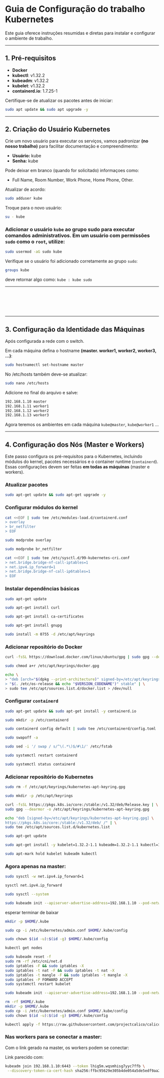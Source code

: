 # Guia de Configuração do trabalho Kubernetes
Este guia oferece instruções resumidas e diretas para instalar e configurar o ambiente de trabalho.

---

## 1. Pré-requisitos

- **Docker**
- **kubectl**: v1.32.2
- **kubeadm**: v1.32.2
- **kubelet**: v1.32.2
- **containerd.io**: 1.7.25-1

Certifique-se de atualizar os pacotes antes de iniciar:
```bash
sudo apt update && sudo apt upgrade -y
```

---

## 2. Criação do Usuário Kubernetes

Crie um novo usuário para executar os serviços, vamos padronizar **(no nosso trabalho)** para facilitar documentação e compreendimento:

- **Usuário:** kube
- **Senha:**  kube

Pode deixar em branco (quando for solicitado) informaçoes como:
- Full Name, Room Number, Work Phone, Home Phone, Other.

Atualizar de acordo:
```bash
sudo adduser kube
```
Troque para o novo usuário:
```bash
su - kube
```

### Adicionar o usuário `kube` ao grupo sudo para executar comandos administrativos. Em um usuário com permissões `sudo` como o `root`, utilize:
```bash
sudo usermod -aG sudo kube
```

Verifique se o usuário foi adicionado corretamente ao grupo `sudo`:
```bash
groups kube
```
deve retornar algo como: `kube : kube sudo`


---

</br>
</br>
</br>
</br>

---

## 3. Configuração da Identidade das Máquinas

Após configurada a rede com o switch.

Em cada máquina defina o hostname **(master. worker1, worker2, worker3, ...)**:

```bash
sudo hostnamectl set-hostname master
```

No /etc/hosts também deve-se atualizar:
```bash
sudo nano /etc/hosts
```
Adicione no final do arquivo e salve:
```bash
192.168.1.10 master
192.168.1.11 worker1
192.168.1.12 worker2
192.168.1.13 worker3
```

Agora teremos os ambientes em cada máquina `kube@master`, `kube@worker1` ...

---

## 4. Configuração dos Nós (Master e Workers)

Este passo configura os pré-requisitos para o Kubernetes, incluindo módulos do kernel, pacotes necessários e o container runtime (`containerd`). Essas configurações devem ser feitas **em todas as máquinas** (master e workers).

### **Atualizar pacotes**
```bash
sudo apt-get update && sudo apt-get upgrade -y
```

### **Configurar módulos do kernel**
```bash
cat <<EOF | sudo tee /etc/modules-load.d/containerd.conf
> overlay
> br_netfilter
> EOF
```

```bash
sudo modprobe overlay
```

```bash
sudo modprobe br_netfilter
```

```bash
cat <<EOF | sudo tee /etc/sysctl.d/99-kubernetes-cri.conf
> net.bridge.bridge-nf-call-iptables=1
> net.ipv4.ip_forward=1
> net.bridge.bridge-nf-call-ip6tables=1
> EOF
```

### **Instalar dependências básicas**
```bash
sudo apt-get update
```

```bash
sudo apt-get install curl
```

```bash
sudo apt-get install ca-certificates
```

```bash
sudo apt-get install gnupg
```

```bash
sudo install -m 0755 -d /etc/apt/keyrings
```

### **Adicionar repositório do Docker**
```bash
curl -fsSL https://download.docker.com/linux/ubuntu/gpg | sudo gpg --dearmor -o /etc/apt/keyrings/docker.gpg
```

```bash
sudo chmod a+r /etc/apt/keyrings/docker.gpg
```

```bash
echo \
> "deb [arch="$(dpkg --print-architecture)" signed-by=/etc/apt/keyrings/docker.gpg] https://download.docker.com/linux/ubuntu \
> "$(. /etc/os-release && echo "$VERSION_CODENAME")" stable" | \
> sudo tee /etc/apt/sources.list.d/docker.list > /dev/null
```

### **Configurar `containerd`**
```bash
sudo apt-get update && sudo apt-get install -y containerd.io
```

```bash
sudo mkdir -p /etc/containerd
```

```bash
sudo containerd config default | sudo tee /etc/containerd/config.toml 
```

```bash
sudo swapoff -a
```

```bash
sudo sed -i '/ swap / s/^\(.*\)$/#\1/' /etc/fstab
```

```bash
sudo systemctl restart containerd
```

```bash
sudo systemctl status containerd
```

### **Adicionar repositório do Kubernetes**
```bash
sudo rm -f /etc/apt/keyrings/kubernetes-apt-keyring.gpg
```

```bash
sudo mkdir -p /etc/apt/keyrings
```

```bash
curl -fsSL https://pkgs.k8s.io/core:/stable:/v1.32/deb/Release.key | \
sudo gpg --dearmor -o /etc/apt/keyrings/kubernetes-apt-keyring.gpg
```

```bash
echo "deb [signed-by=/etc/apt/keyrings/kubernetes-apt-keyring.gpg] \
https://pkgs.k8s.io/core:/stable:/v1.32/deb/ /" | \
sudo tee /etc/apt/sources.list.d/kubernetes.list
```

```bash
sudo apt-get update
```

```bash
sudo apt-get install -y kubelet=1.32.2-1.1 kubeadm=1.32.2-1.1 kubectl=1.32.2-1.1
```

```bash
sudo apt-mark hold kubelet kubeadm kubectl
```


### **Agora apenas na master:**
```bash
sudo sysctl -w net.ipv4.ip_forward=1
```

```bash
sysctl net.ipv4.ip_forward
```

```bash
sudo sysctl --system
```

```bash
sudo kubeadm init --apiserver-advertise-address=192.168.1.10 --pod-network-cidr=192.168.0.0/16 --kubernetes-version=1.32.2
```
esperar terminar de baixar

```bash
mkdir -p $HOME/.kube
```

```bash
sudo cp -i /etc/kubernetes/admin.conf $HOME/.kube/config
```

```bash
sudo chown $(id -u):$(id -g) $HOME/.kube/config
```

```bash
kubectl get nodes
```

```bash
sudo kubeadm reset -f
sudo rm -rf /etc/cni/net.d
sudo iptables -F && sudo iptables -X
sudo iptables -t nat -F && sudo iptables -t nat -X
sudo iptables -t mangle -F && sudo iptables -t mangle -X
sudo iptables -P FORWARD ACCEPT
sudo systemctl restart kubelet
```

```bash
sudo kubeadm init --apiserver-advertise-address=192.168.1.10 --pod-network-cidr=192.168.0.0/16 --kubernetes-version=1.32.2
```

```bash
rm -rf $HOME/.kube
mkdir -p $HOME/.kube
sudo cp -i /etc/kubernetes/admin.conf $HOME/.kube/config
sudo chown $(id -u):$(id -g) $HOME/.kube/config
```

```bash
kubectl apply -f https://raw.githubusercontent.com/projectcalico/calico/v3.25.1/manifests/calico.yaml
```

### **Nas workers para se conectar a master:**

Com o link gerado na master, os workers podem se conectar:

Link parecido com:

```bash
kubeadm join 192.168.1.10:6443 --token lhig5m.wqsmhisg7yyc7ffb \
 --discovery-token-ca-cert-hash sha256:ffbc95629e305b4de054a5de5edf9aa253a93f87bcb2f79a7d84363f539355b4
```